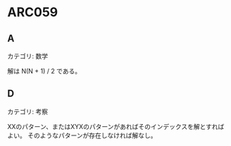 # ARC059

## A
カテゴリ: 数学

解は N(N + 1) / 2 である。


## D
カテゴリ: 考察

XXのパターン、またはXYXのパターンがあればそのインデックスを解とすればよい。
そのようなパターンが存在しなければ解なし。
